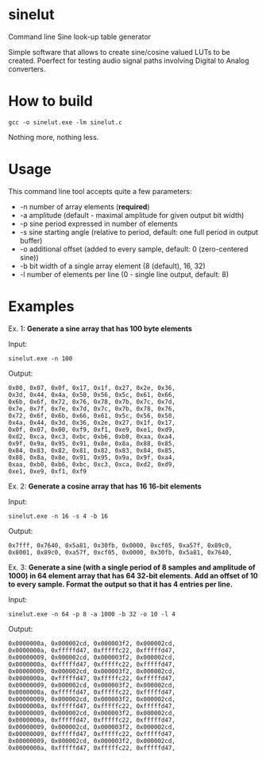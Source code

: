 # sinelut
Command line Sine look-up table generator

Simple software that allows to create sine/cosine valued LUTs to be created. Poerfect for testing audio signal paths involving Digital to Analog converters.

# How to build

`gcc -o sinelut.exe -lm sinelut.c`

Nothing more, nothing less.

# Usage

This command line tool accepts quite a few parameters:

-  -n             number of array elements (**required**)
-  -a             amplitude (default - maximal amplitude for given output bit width)
-  -p             sine period expressed in number of elements
-  -s             sine starting angle (relative to period, default: one full period in output buffer)
-  -o             additional offset (added to every sample, default: 0 (zero-centered sine))
-  -b             bit width of a single array element (8 (default), 16, 32)
-  -l             number of elements per line  (0 - single line output, default: 8)

# Examples

Ex. 1: **Generate a sine array that has 100 byte elements**

Input:

`sinelut.exe -n 100`

Output:

``` 
0x00, 0x07, 0x0f, 0x17, 0x1f, 0x27, 0x2e, 0x36,
0x3d, 0x44, 0x4a, 0x50, 0x56, 0x5c, 0x61, 0x66,
0x6b, 0x6f, 0x72, 0x76, 0x78, 0x7b, 0x7c, 0x7d,
0x7e, 0x7f, 0x7e, 0x7d, 0x7c, 0x7b, 0x78, 0x76,
0x72, 0x6f, 0x6b, 0x66, 0x61, 0x5c, 0x56, 0x50,
0x4a, 0x44, 0x3d, 0x36, 0x2e, 0x27, 0x1f, 0x17,
0x0f, 0x07, 0x00, 0xf9, 0xf1, 0xe9, 0xe1, 0xd9,
0xd2, 0xca, 0xc3, 0xbc, 0xb6, 0xb0, 0xaa, 0xa4,
0x9f, 0x9a, 0x95, 0x91, 0x8e, 0x8a, 0x88, 0x85,
0x84, 0x83, 0x82, 0x81, 0x82, 0x83, 0x84, 0x85,
0x88, 0x8a, 0x8e, 0x91, 0x95, 0x9a, 0x9f, 0xa4,
0xaa, 0xb0, 0xb6, 0xbc, 0xc3, 0xca, 0xd2, 0xd9,
0xe1, 0xe9, 0xf1, 0xf9
```


Ex. 2: **Generate a cosine array that has 16 16-bit elements**

Input:

`sinelut.exe -n 16 -s 4 -b 16`

Output:

```
0x7fff, 0x7640, 0x5a81, 0x30fb, 0x0000, 0xcf05, 0xa57f, 0x89c0,
0x8001, 0x89c0, 0xa57f, 0xcf05, 0x0000, 0x30fb, 0x5a81, 0x7640,
```

Ex. 3: **Generate a sine (with a single period of 8 samples and amplitude of 1000) in 64 element array that has 64 32-bit elements. Add an offset of 10 to every sample. Format the output so that it has 4 entries per line.**


Input:

`sinelut.exe -n 64 -p 8 -a 1000 -b 32 -o 10 -l 4`

Output:

```
0x0000000a, 0x000002cd, 0x000003f2, 0x000002cd,
0x0000000a, 0xfffffd47, 0xfffffc22, 0xfffffd47,
0x00000009, 0x000002cd, 0x000003f2, 0x000002cd,
0x0000000a, 0xfffffd47, 0xfffffc22, 0xfffffd47,
0x00000009, 0x000002cd, 0x000003f2, 0x000002cd,
0x0000000a, 0xfffffd47, 0xfffffc22, 0xfffffd47,
0x00000009, 0x000002cd, 0x000003f2, 0x000002cd,
0x0000000a, 0xfffffd47, 0xfffffc22, 0xfffffd47,
0x00000009, 0x000002cd, 0x000003f2, 0x000002cd,
0x0000000a, 0xfffffd47, 0xfffffc22, 0xfffffd47,
0x00000009, 0x000002cd, 0x000003f2, 0x000002cd,
0x0000000a, 0xfffffd47, 0xfffffc22, 0xfffffd47,
0x00000009, 0x000002cd, 0x000003f2, 0x000002cd,
0x00000009, 0xfffffd47, 0xfffffc22, 0xfffffd47,
0x00000009, 0x000002cd, 0x000003f2, 0x000002cd,
0x0000000a, 0xfffffd47, 0xfffffc22, 0xfffffd47,
```

